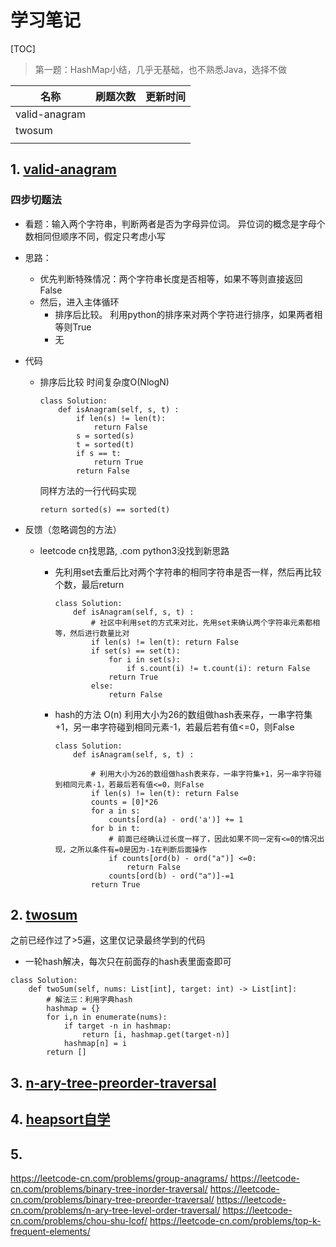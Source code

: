 # 学习笔记

[TOC]

> 第一题：HashMap小结，几乎无基础，也不熟悉Java，选择不做

| 名称          | 刷题次数 | 更新时间 |
| ------------- | -------- | -------- |
| valid-anagram |          |          |
| twosum        |          |          |
|               |          |          |



## 1. [valid-anagram]( https://leetcode-cn.com/problems/valid-anagram/description/ )

### 四步切题法

- 看题：输入两个字符串，判断两者是否为字母异位词。 异位词的概念是字母个数相同但顺序不同，假定只考虑小写

- 思路：

  - 优先判断特殊情况：两个字符串长度是否相等，如果不等则直接返回 False
  - 然后，进入主体循环
    - 排序后比较。 利用python的排序来对两个字符进行排序，如果两者相等则True
    - 无

- 代码

  - 排序后比较 时间复杂度O(NlogN)

    ```
    class Solution:
        def isAnagram(self, s, t) :
            if len(s) != len(t):
                return False
            s = sorted(s)
            t = sorted(t)
            if s == t:
                return True
            return False
    ```

    同样方法的一行代码实现

    `return sorted(s) == sorted(t)`

- 反馈（忽略调包的方法）

  - leetcode cn找思路, .com python3没找到新思路

    - 先利用set去重后比对两个字符串的相同字符串是否一样，然后再比较个数，最后return

      ```
      class Solution:
          def isAnagram(self, s, t) :
              # 社区中利用set的方式来对比，先用set来确认两个字符串元素都相等，然后进行数量比对
              if len(s) != len(t): return False
              if set(s) == set(t):
                  for i in set(s):
                      if s.count(i) != t.count(i): return False
                  return True
              else:
                  return False
      ```

    - hash的方法 O(n)   利用大小为26的数组做hash表来存，一串字符集+1，另一串字符碰到相同元素-1，若最后若有值<=0，则False 

      ```
      class Solution:
          def isAnagram(self, s, t) :
              
              # 利用大小为26的数组做hash表来存，一串字符集+1，另一串字符碰到相同元素-1，若最后若有值<=0，则False
              if len(s) != len(t): return False
              counts = [0]*26
              for a in s:
                  counts[ord(a) - ord('a')] += 1
              for b in t:
                  # 前面已经确认过长度一样了，因此如果不同一定有<=0的情况出现，之所以条件有=0是因为-1在判断后面操作
                  if counts[ord(b) - ord("a")] <=0:
                      return False
                  counts[ord(b) - ord("a")]-=1
              return True
      
      ```

      

      

       

    



## 2. [twosum]( https://leetcode-cn.com/problems/two-sum/description/ )

之前已经作过了>5遍，这里仅记录最终学到的代码

- 一轮hash解决，每次只在前面存的hash表里面查即可

```
class Solution:
    def twoSum(self, nums: List[int], target: int) -> List[int]:
        # 解法三：利用字典hash
        hashmap = {}
        for i,n in enumerate(nums):
            if target -n in hashmap:
                return [i, hashmap.get(target-n)]
            hashmap[n] = i
        return []
```





## 3. [n-ary-tree-preorder-traversal]( https://leetcode-cn.com/problems/n-ary-tree-preorder-traversal/description/ )



## 4. [heapsort自学](  https://www.geeksforgeeks.org/heap-sort/ )



## 5. 



 https://leetcode-cn.com/problems/group-anagrams/
https://leetcode-cn.com/problems/binary-tree-inorder-traversal/
https://leetcode-cn.com/problems/binary-tree-preorder-traversal/
https://leetcode-cn.com/problems/n-ary-tree-level-order-traversal/
https://leetcode-cn.com/problems/chou-shu-lcof/
https://leetcode-cn.com/problems/top-k-frequent-elements/ 
